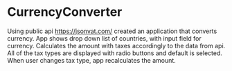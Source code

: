 # CurrencyConverter
Using public api https://jsonvat.com/ created an application that converts currency. App shows drop down list of countries, with input field for currency. Calculates the amount with taxes accordingly to the data from api. All of the tax types are displayed with radio buttons and default is selected. When user changes tax type, app recalculates the amount.

